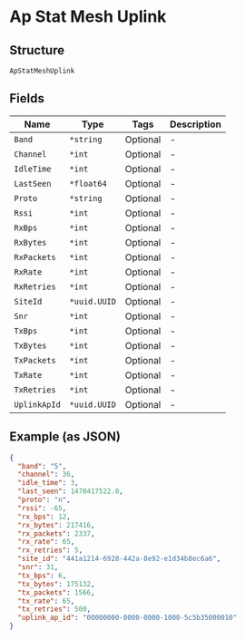 
# Ap Stat Mesh Uplink

## Structure

`ApStatMeshUplink`

## Fields

| Name | Type | Tags | Description |
|  --- | --- | --- | --- |
| `Band` | `*string` | Optional | - |
| `Channel` | `*int` | Optional | - |
| `IdleTime` | `*int` | Optional | - |
| `LastSeen` | `*float64` | Optional | - |
| `Proto` | `*string` | Optional | - |
| `Rssi` | `*int` | Optional | - |
| `RxBps` | `*int` | Optional | - |
| `RxBytes` | `*int` | Optional | - |
| `RxPackets` | `*int` | Optional | - |
| `RxRate` | `*int` | Optional | - |
| `RxRetries` | `*int` | Optional | - |
| `SiteId` | `*uuid.UUID` | Optional | - |
| `Snr` | `*int` | Optional | - |
| `TxBps` | `*int` | Optional | - |
| `TxBytes` | `*int` | Optional | - |
| `TxPackets` | `*int` | Optional | - |
| `TxRate` | `*int` | Optional | - |
| `TxRetries` | `*int` | Optional | - |
| `UplinkApId` | `*uuid.UUID` | Optional | - |

## Example (as JSON)

```json
{
  "band": "5",
  "channel": 36,
  "idle_time": 3,
  "last_seen": 1470417522.0,
  "proto": "n",
  "rssi": -65,
  "rx_bps": 12,
  "rx_bytes": 217416,
  "rx_packets": 2337,
  "rx_rate": 65,
  "rx_retries": 5,
  "site_id": "441a1214-6928-442a-8e92-e1d34b8ec6a6",
  "snr": 31,
  "tx_bps": 6,
  "tx_bytes": 175132,
  "tx_packets": 1566,
  "tx_rate": 65,
  "tx_retries": 500,
  "uplink_ap_id": "00000000-0000-0000-1000-5c5b35000010"
}
```

